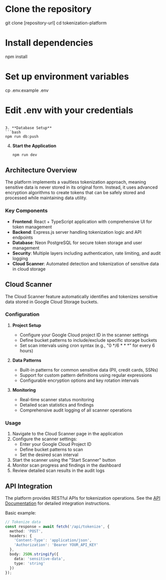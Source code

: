 # Clone the repository
   git clone [repository-url]
   cd tokenization-platform

   # Install dependencies
   npm install

   # Set up environment variables
   cp .env.example .env
   # Edit .env with your credentials
   ```

3. **Database Setup**
   ```bash
   npm run db:push
   ```

4. **Start the Application**
   ```bash
   npm run dev
   ```

## Architecture Overview

The platform implements a vaultless tokenization approach, meaning sensitive data is never stored in its original form. Instead, it uses advanced encryption algorithms to create tokens that can be safely stored and processed while maintaining data utility.

### Key Components

- **Frontend**: React + TypeScript application with comprehensive UI for token management
- **Backend**: Express.js server handling tokenization logic and API endpoints
- **Database**: Neon PostgreSQL for secure token storage and user management
- **Security**: Multiple layers including authentication, rate limiting, and audit logging
- **Cloud Scanner**: Automated detection and tokenization of sensitive data in cloud storage

## Cloud Scanner

The Cloud Scanner feature automatically identifies and tokenizes sensitive data stored in Google Cloud Storage buckets.

### Configuration

1. **Project Setup**
   - Configure your Google Cloud project ID in the scanner settings
   - Define bucket patterns to include/exclude specific storage buckets
   - Set scan intervals using cron syntax (e.g., "0 */6 * * *" for every 6 hours)

2. **Data Patterns**
   - Built-in patterns for common sensitive data (PII, credit cards, SSNs)
   - Support for custom pattern definitions using regular expressions
   - Configurable encryption options and key rotation intervals

3. **Monitoring**
   - Real-time scanner status monitoring
   - Detailed scan statistics and findings
   - Comprehensive audit logging of all scanner operations

### Usage

1. Navigate to the Cloud Scanner page in the application
2. Configure the scanner settings:
   - Enter your Google Cloud Project ID
   - Define bucket patterns to scan
   - Set the desired scan interval
3. Start the scanner using the "Start Scanner" button
4. Monitor scan progress and findings in the dashboard
5. Review detailed scan results in the audit logs

## API Integration

The platform provides RESTful APIs for tokenization operations. See the [API Documentation](./docs/api-guide.md) for detailed integration instructions.

Basic example:
```typescript
// Tokenize data
const response = await fetch('/api/tokenize', {
  method: 'POST',
  headers: {
    'Content-Type': 'application/json',
    'Authorization': 'Bearer YOUR_API_KEY'
  },
  body: JSON.stringify({
    data: 'sensitive-data',
    type: 'string'
  })
});